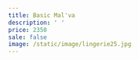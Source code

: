 ```yaml
---
title: Basic Mal'va
description: ' '
price: 2350
sale: false
image: /static/image/lingerie25.jpg
---
```


